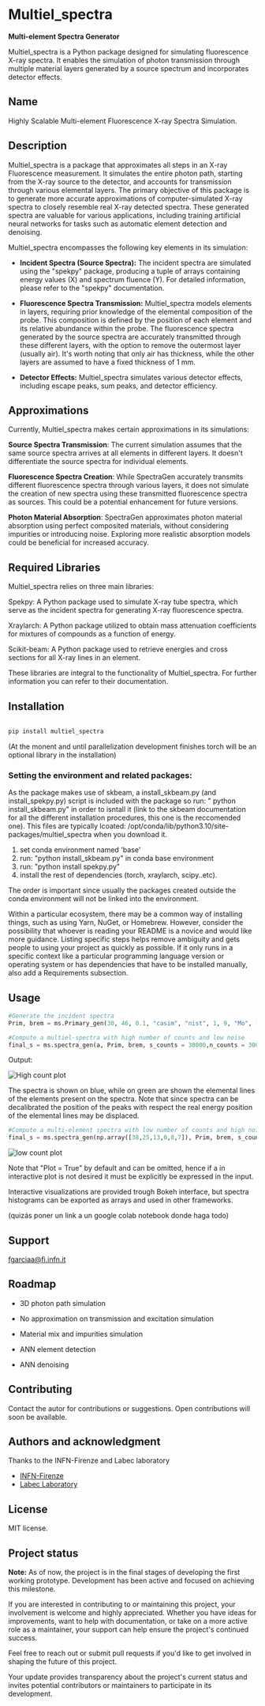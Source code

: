 # Multiel_spectra

**Multi-element Spectra Generator**

Multiel_spectra is a Python package designed for simulating fluorescence X-ray spectra. It enables the simulation of photon transmission through multiple material layers generated by a source spectrum and incorporates detector effects.

## Name

Highly Scalable Multi-element Fluorescence X-ray Spectra Simulation.

## Description

Multiel_spectra is a package that approximates all steps in an X-ray Fluorescence measurement. It simulates the entire photon path, starting from the X-ray source to the detector, and accounts for transmission through various elemental layers. The primary objective of this package is to generate more accurate approximations of computer-simulated X-ray spectra to closely resemble real X-ray detected spectra. These generated spectra are valuable for various applications, including training artificial neural networks for tasks such as automatic element detection and denoising.


Multiel_spectra encompasses the following key elements in its simulation:

- **Incident Spectra (Source Spectra):** The incident spectra are simulated using the "spekpy" package, producing a tuple of arrays containing energy values (X) and spectrum fluence (Y). For detailed information, please refer to the "spekpy" documentation.

- **Fluorescence Spectra Transmission:** Multiel_spectra models elements in layers, requiring prior knowledge of the elemental composition of the probe. This composition is defined by the position of each element and its relative abundance within the probe. The fluorescence spectra generated by the source spectra are accurately transmitted through these different layers, with the option to remove the outermost layer (usually air). It's worth noting that only air has thickness, while the other layers are assumed to have a fixed thickness of 1 mm.

- **Detector Effects:** Multiel_spectra simulates various detector effects, including escape peaks, sum peaks, and detector efficiency.

## Approximations

Currently, Multiel_spectra makes certain approximations in its simulations:

**Source Spectra Transmission**: The current simulation assumes that the same source spectra arrives at all elements in different layers. It doesn't differentiate the source spectra for individual elements.

**Fluorescence Spectra Creation**: While SpectraGen accurately transmits different fluorescence spectra through various layers, it does not simulate the creation of new spectra using these transmitted fluorescence spectra as sources. This could be a potential enhancement for future versions.

**Photon Material Absorption**: SpectraGen approximates photon material absorption using perfect composited materials, without considering impurities or introducing noise. Exploring more realistic absorption models could be beneficial for increased accuracy. 


## Required Libraries 

Multiel_spectra relies on three main libraries:

Spekpy: A Python package used to simulate X-ray tube spectra, which serve as the incident spectra for generating X-ray fluorescence spectra.

Xraylarch: A Python package utilized to obtain mass attenuation coefficients for mixtures of compounds as a function of energy.

Scikit-beam: A Python package used to retrieve energies and cross sections for all X-ray lines in an element.

These libraries are integral to the functionality of Multiel_spectra. For further information you can refer to their documentation. 

## Installation

```python

pip install multiel_spectra

```
(At the monent and until parallelization development finishes torch will be an optional library in the installation) 

### Setting the environment and related packages: 

As the package makes use of skbeam, a install_skbeam.py (and install_spekpy.py) script is included with the package so run: " python install_skbeam.py" in order to isntall it (link to the skbeam documentation for all the different installation procedures, this one is the reccomended one). This files are typically lcoated: /opt/conda/lib/python3.10/site-packages/multiel_spectra when you download it. 

1. set conda environment named 'base' 
2. run: "python install_skbeam.py" in conda base environment
3. run: "python install spekpy.py"
4. install the rest of dependencies (torch, xraylarch, scipy..etc).  

The order is important since usually the packages created outside the conda environment will not be linked into the environment. 

Within a particular ecosystem, there may be a common way of installing things, such as using Yarn, NuGet, or Homebrew. However, consider the possibility that whoever is reading your README is a novice and would like more guidance. Listing specific steps helps remove ambiguity and gets people to using your project as quickly as possible. If it only runs in a specific context like a particular programming language version or operating system or has dependencies that have to be installed manually, also add a Requirements subsection.

## Usage


```python
#Generate the incident spectra
Prim, brem = ms.Primary_gen(30, 46, 0.1, "casim", "nist", 1, 9, "Mo", [('Be', 0.127), ('Air', 10)])
```

```python
#Compute a multiel-spectra with high number of counts and low noise
final_s = ms.spectra_gen(a, Prim, brem, s_counts = 30000,n_counts = 30000,b_counts = 1000, c_counts = 1000,  escape = True, sum = True, decal = True,  char_r = 15, brem_r = 15,noise_f = 1000 )
```
Output: 

![High count plot](./images/highcount.png)

The spectra is shown on blue, while on green are shown the elemental lines of the elements present on the spectra. Note that since spectra can be decalibrated the position of the peaks with respect the real energy position of the elemental lines may be displaced. 

```python
#Compute a multi-element spectra with low number of counts and high noise to signal ratio
final_s = ms.spectra_gen(np.array([38,25,13,0,8,7]), Prim, brem, s_counts = 20,n_counts = 30,b_counts = 10, c_counts = 10,  escape = True, sum = True, decal = True, char_r = 1, brem_r = 1,noise_f = 1, prop = "" )
```
![low count plot](./images/lowcount.png)

Note that "Plot = True" by default and can be omitted, hence if a in interactive plot is not desired it must be explicitly be expressed in the input.

Interactive visualizations are provided trough Bokeh interface, but spectra histograms can be exported as arrays and used in other frameworks. 

(quizás poner un link a un google colab notebook donde haga todo)

## Support
fgarciaa@fi.infn.it

## Roadmap

* 3D photon path simulation 

* No approximation on transmission and excitation simulation 

* Material mix and impurities simulation

* ANN element detection 

* ANN denoising 

## Contributing

Contact the autor for contributions or suggestions. Open contributions will soon be available.

## Authors and acknowledgment

Thanks to the INFN-Firenze and Labec laboratory

- [INFN-Firenze](https://www.infn.it/)
- [Labec Laboratory](https://labec.fi.it/)

## License

MIT license. 

## Project status

**Note:** As of now, the project is in the final stages of developing the first working prototype. Development has been active and focused on achieving this milestone.

If you are interested in contributing to or maintaining this project, your involvement is welcome and highly appreciated. Whether you have ideas for improvements, want to help with documentation, or take on a more active role as a maintainer, your support can help ensure the project's continued success.

Feel free to reach out or submit pull requests if you'd like to get involved in shaping the future of this project.

Your update provides transparency about the project's current status and invites potential contributors or maintainers to participate in its development.
